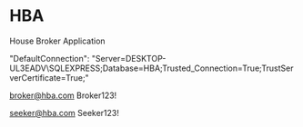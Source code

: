 # HBA
House Broker Application


"DefaultConnection": "Server=DESKTOP-UL3EADV\\SQLEXPRESS;Database=HBA;Trusted_Connection=True;TrustServerCertificate=True;"


broker@hba.com
Broker123!

seeker@hba.com
Seeker123!

